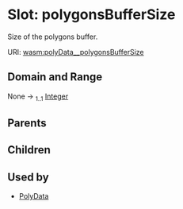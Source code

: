 
# Slot: polygonsBufferSize

Size of the polygons buffer.

URI: [wasm:polyData__polygonsBufferSize](https://w3id.org/itk/wasmpolyData__polygonsBufferSize)


## Domain and Range

None &#8594;  <sub>1..1</sub> [Integer](types/Integer.md)

## Parents


## Children


## Used by

 * [PolyData](PolyData.md)
